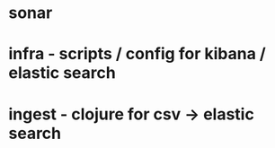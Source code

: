 # sonar

# infra - scripts / config for kibana / elastic search 
# ingest - clojure for csv -> elastic search
